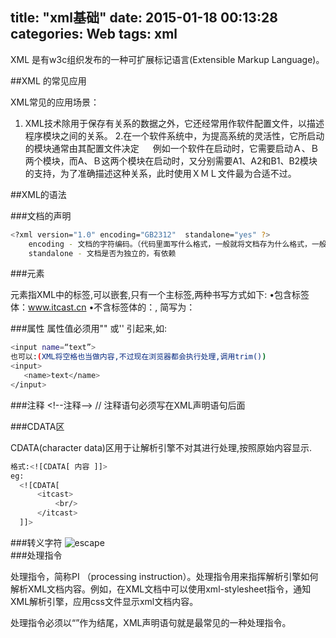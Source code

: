 title: "xml基础"
date: 2015-01-18 00:13:28
categories: Web
tags: xml
---
XML 是有w3c组织发布的一种可扩展标记语言(Extensible Markup Language)。

##XML 的常见应用

XML常见的应用场景：
　
1. XML技术除用于保存有关系的数据之外，它还经常用作软件配置文件，以描述程序模块之间的关系。
2.在一个软件系统中，为提高系统的灵活性，它所启动的模块通常由其配置文件决定
　
例如一个软件在启动时，它需要启动Ａ、Ｂ两个模块，而A、Ｂ这两个模块在启动时，又分别需要A1、A2和B1、B2模块的支持，为了准确描述这种关系，此时使用ＸＭＬ文件最为合适不过。


##XML的语法

###文档的声明
```bash
<?xml version="1.0" encoding="GB2312"  standalone="yes" ?>
    encoding - 文档的字符编码。（代码里面写什么格式，一般就将文档存为什么格式，一般通用“UTF-8”）
    standalone - 文档是否为独立的，有依赖
```    
###元素

元素指XML中的标签,可以嵌套,只有一个主标签,两种书写方式如下:
•包含标签体：<a>www.itcast.cn</a>
•不含标签体的：<a></a>, 简写为：<a/>

###属性
属性值必须用"" 或'' 引起来,如:
```bash
<input name=“text”>
也可以:(XML将空格也当做内容,不过现在浏览器都会执行处理,调用trim())
<input>
   <name>text</name>
</input>
```
###注释
<\!--注释-->  // 注释语句必须写在XML声明语句后面

###CDATA区

CDATA(character data)区用于让解析引擎不对其进行处理,按照原始内容显示. 
```bash
格式:<![CDATA[ 内容 ]]>
eg:
  <![CDATA[
      <itcast>
          <br/>
      </itcast>
  ]]>
``` 
###转义字符
![escape](https://github.com/huaqianlee/blog-file/blob/master/image/blogxml.png)        
###处理指令

处理指令，简称PI （processing instruction）。处理指令用来指挥解析引擎如何解析XML文档内容。例如，在XML文档中可以使用xml-stylesheet指令，通知XML解析引擎，应用css文件显示xml文档内容。  
<?xml-stylesheet type="text/css" href="1.css"?>
处理指令必须以“<?”作为开头，以“?>”作为结尾，XML声明语句就是最常见的一种处理指令。 


